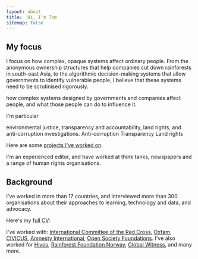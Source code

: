 ```yaml
---
layout: about
title:  Hi, I'm Tom
sitemap: false
---
```



<!--author-->


## My focus

I focus on how complex, opaque systems affect ordinary people. From the anonymous ownership structures that help companies cut down rainforests in south-east Asia, to the algorithmic decision-making systems that allow governments to identify vulnerable people, I believe that these systems need to be scrutinised rigorously.


how complex systems designed by governments and companies affect people, and what those people can do to influence it. 

I'm particular

 environmental justice, transparency and accountability, land rights, and anti-corruption investigations. 
Anti-corruption
Transparency
Land rights




Here are some [projects I've worked on](/projects). 

I'm an experienced editor, and have worked at think tanks, newspapers and a range of human rights organisations.


## Background

I've worked in more than 17 countries, and interviewed more than 300 organisations about their approaches to learning, technology and data, and advocacy.

Here's my [full CV](/resume):

I've worked with:
[International Committee of the Red Cross](https://www.icrc.org/), [Oxfam](https://www.oxfam.org/en), [CIVICUS](https://civicus.org/), [Amnesty International](https://www.amnesty.org/en/tech/), [Open Society Foundations](https://www.justiceinitiative.org/). I've also worked for [Hivos](https://hivos.org/), [Rainforest Foundation Norway](http://www.regnskog.no/en/), [Global Witness](https://www.globalwitness.org/en/), and many more.

